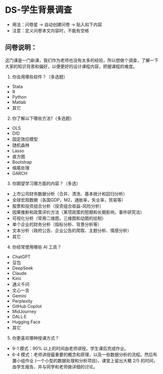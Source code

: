 # DS-学生背景调查

- 用法：问卷星 &rarr; 自动创建问卷 &rarr; 贴入如下内容
- 注意：定义问卷本文内容时，不能有空格


## 问卷说明：

这门课是一门新课，我们作为老师也没有太多的经验，所以想做个调查，了解一下大家的知识背景和偏好，以便更好的设计课程内容，把握课程的难度。


1. 你会用哪些软件？（多选题）
- Stata
- R
- Python
- Matlab
- 其它

2. 你了解以下哪些方法?（多选题）
- OLS
- DID
- 固定效应模型
- 随机森林
- Lasso
- 直方图
- Bootstrap
- 缩尾处理
- GARCH

3. 你期望学习哪方面的内容？（多选）
- 上市公司财务数据分析（合并、清洗、基本统计和回归分析）
- 全球宏观数据（各国GDP，M2，通胀率，失业率，贸易等）
- 股票和投资组合分析（投资组合收益-风险分析）
- 因果推断和政策评价方法（某项政策的短期和长期影响，事件研究法）
- 可视化分析（常用二维图，三维图和动图的绘制）
- 单个企业的财务分析（指标分析、背景分析等）
- 文本分析（政府公告、企业公告的爬取、主题分析、情感分析）
- 其它

4. 你经常使用哪些 AI 工具？
- ChatGPT  
- 豆包  
- DeepSeek  
- Claude  
- Kimi  
- 通义千问  
- 文心一言  
- Gemini  
- Perplexity  
- GitHub Copilot  
- MidJourney  
- DALL·E  
- Hugging Face  
- 其它

5. 你更喜欢哪种授课方式？
- 9-1 模式：90% 以上的时间由老师讲授，学生课后完成作业。
- 6-4 模式：老师讲授最重要的概念和原理，以及一些数据分析的流程。然后布置小组作业 (一个小型的数据处理和分析项目)，课堂上留出大概 2/5 的时间，由学生报告，并与同学和老师做详细的讨论。